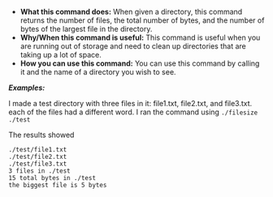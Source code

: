+ **What this command does:**
 When given a directory, this command returns the number of files, the total number of bytes, and the number of bytes of the largest file in the directory.
+ **Why/When this command is useful:**
 This command is useful when you are running out of storage and need to clean up directories that are taking up a lot of space.
+ **How you can use this command:**
 You can use this command by calling it and the name of a directory you wish to see.

***Examples:***

I made a test directory with three files in it: file1.txt, file2.txt, and file3.txt. each of the files had a different word.
I ran the command using `./filesize ./test`

The results showed
```
./test/file1.txt
./test/file2.txt
./test/file3.txt
3 files in ./test
15 total bytes in ./test
the biggest file is 5 bytes
```

